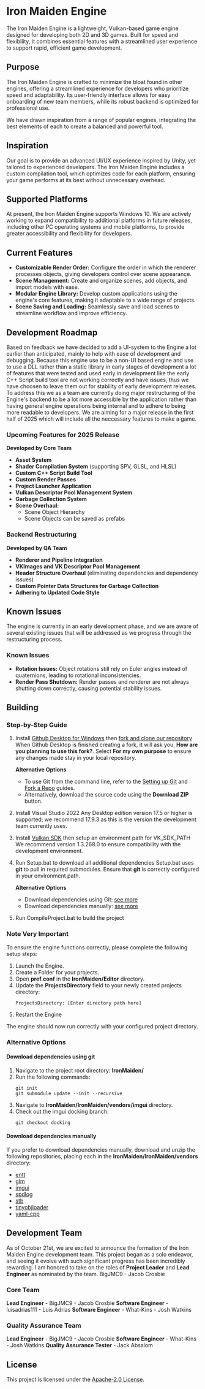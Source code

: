 # Iron Maiden Engine

The Iron Maiden Engine is a lightweight, Vulkan-based game engine designed for developing both 2D and 3D games. Built for speed and flexibility, it combines essential features with a streamlined user experience to support rapid, efficient game development.

## Purpose

The Iron Maiden Engine is crafted to minimize the bloat found in other engines, offering a streamlined experience for developers who prioritize speed and adaptability. Its user-friendly interface allows for easy onboarding of new team members, while its robust backend is optimized for professional use.

We have drawn inspiration from a range of popular engines, integrating the best elements of each to create a balanced and powerful tool.

## Inspiration

Our goal is to provide an advanced UI/UX experience inspired by Unity, yet tailored to experienced developers. The Iron Maiden Engine includes a custom compilation tool, which optimizes code for each platform, ensuring your game performs at its best without unnecessary overhead.

## Supported Platforms

At present, the Iron Maiden Engine supports Windows 10. We are actively working to expand compatibility to additional platforms in future releases, including other PC operating systems and mobile platforms, to provide greater accessibility and flexibility for developers.

## Current Features

- **Customizable Render Order:** Configure the order in which the renderer processes objects, giving developers control over scene appearance.
- **Scene Management:** Create and organize scenes, add objects, and import models with ease.
- **Modular Engine Library:** Develop custom applications using the engine's core features, making it adaptable to a wide range of projects.
- **Scene Saving and Loading:** Seamlessly save and load scenes to streamline workflow and improve efficiency.

## Development Roadmap

Based on feedback we have decided to add a UI-system to the Engine a lot earlier than anticipated, mainly to help with ease of development and debugging.
Because this engine use to be a non-UI based engine and use to use a DLL rather than a static library in early stages of development a lot of features that were tested and used early in development like the early C++ Script build tool are not working correctly and have issues, thus we have choosen to leave them out for stability of early development releases.
To address this we as a team are currently doing major restructuring of the Engine's backend to be a lot more accessible by the application rather than having general engine operations being internal and to adhere to being more readable to developers.
We are aiming for a major release in the first half of 2025 which will include all the neccessary features to make a game.

### Upcoming Features for 2025 Release
**Developed by Core Team**
- **Asset System**
- **Shader Compilation System** (supporting SPV, GLSL, and HLSL)
- **Custom C++ Script Build Tool**
- **Custom Render Passes**
- **Project Launcher Application**
- **Vulkan Descriptor Pool Management System**
- **Garbage Collection System**
- **Scene Overhaul:**
    - Scene Object Hierarchy
    - Scene Objects can be saved as prefabs

### Backend Restructuring
**Developed by QA Team**
 - **Renderer and Pipeline Integration**
 - **VKImages and VK Descriptor Pool Management**
 - **Header Structure Overhaul** (eliminating dependencies and dependency issues)
 - **Custom Pointer Data Structures for Garbage Collection**
 - **Adhering to Updated Code Style**

## Known Issues

The engine is currently in an early development phase, and we are aware of several existing issues that will be addressed as we progress through the restructuring process.

### Known Issues
- **Rotation Issues:** Object rotations still rely on Euler angles instead of quaternions, leading to rotational inconsistencies.
- **Render Pass Shutdown:** Render passes and renderer are not always shutting down correctly, causing potential stability issues.

## Building
### Step-by-Step Guide
1. Install [Github Desktop for Windows](https://desktop.github.com/) then [fork and clone our repository](https://docs.github.com/en/get-started/exploring-projects-on-github/contributing-to-a-project)
    When Github Desktop is finished creating a fork, it will ask you, **How are you planning to use this fork?**. Select **For my own purpose** to ensure any changes made stay in your local repository.

    **Alternative Options**
    - To use Git from the command line, refer to the [Setting up Git](https://docs.github.com/en/get-started/getting-started-with-git/set-up-git) and [Fork a Repo](https://docs.github.com/en/pull-requests/collaborating-with-pull-requests/working-with-forks/fork-a-repo) guides.
    - Alternatively, download the source code using the **Download ZIP** button.
2. Install Visual Studio 2022
    Any Desktop edition version 17.5 or higher is supported; we recommend 17.9.3 as this is the version the development team currently uses.
3. Install [Vulkan SDK](https://vulkan.lunarg.com/sdk/home) then setup an environment path for VK_SDK_PATH
    We recommend version 1.3.268.0 to ensure compatibility with the development environment.
4. Run Setup.bat to download all additional dependencies
    Setup.bat uses **git** to pull in required submodules. Ensure that **git** is correctly configured in your environment path.

    **Alternative Options**
    - Download dependencies using Git: [see more](#download-dependencies-using-git)
    - Download dependencies manually: [see more](#download-dependencies-manually)

5. Run CompileProject.bat to build the project

### Note Very Important
To ensure the engine functions correctly, please complete the following setup steps:

1. Launch the Engine.
2. Create a Folder for your projects.
3. Open **pref.conf** in the **IronMaiden/Editor** directory.
4. Update the **ProjectsDirectory** field to your newly created projects directory:
    ```
    ProjectsDirectory: [Enter directory path here]
    ```
5. Restart the Engine

The engine should now run correctly with your configured project directory.

### Alternative Options

#### Download dependencies using **git**
1. Navigate to the project root directory: **IronMaiden/**
2. Run the following commands: 
    ```
    git init
    git submodule update --init --recursive
    ```
3. Navigate to **IronMaiden/IronMaiden/vendors/imgui** directory.
4. Check out the imgui docking branch: 
    ```
    git checkout docking
    ```
#### Download dependencies manually
If you prefer to download dependencies manually, download and unzip the following repositories, placing each in the **IronMaiden/IronMaiden/vendors** directory:
- [entt](https://github.com/skypjack/entt/tree/fedcb920ce0068c35ffbc66fd4e84864e6ef71ef)
- [glm](https://github.com/g-truc/glm/tree/adf31f555e73e2bd6fda373bb5d8740f9c6c17c0)
- [imgui](https://github.com/BigJMC9/imgui/tree/31620ac3f710a0327c143d5ac803bf6461fa9822)
- [spdlog](https://github.com/gabime/spdlog/tree/134f9194bb93072b72b8cfa27ac3bb30a0fb5b57)
- [stb](https://github.com/nothings/stb/tree/ae721c50eaf761660b4f90cc590453cdb0c2acd0)
- [tinyobjloader](https://github.com/tinyobjloader/tinyobjloader/tree/cab4ad7254cbf7eaaafdb73d272f99e92f166df8)
- [yaml-cpp](https://github.com/BigJMC9/yaml-cpp/tree/cab1344751c0140041f605d50914233cf20eadfa)

## Development Team

As of October 21st, we are excited to announce the formation of the Iron Maiden Engine development team. This project began as a solo endeavor, and seeing it evolve with such significant progress has been incredibly rewarding. I am honored to take on the roles of **Project Leader** and **Lead Engineer** as nominated by the team.
BigJMC9 - Jacob Crosbie

### Core Team
**Lead Engineer** - BigJMC9 - Jacob Crosbie
**Software Engineer** - luisadrias111 - Luis Adrias
**Software Engineer** - What-Kins - Josh Watkins

### Quality Assurance Team
**Lead Engineer** - BigJMC9 - Jacob Crosbie
**Software Engineer** - What-Kins - Josh Watkins
**Quality Assurance Tester** - Jack Absalom

## License

This project is licensed under the [Apache-2.0 License](LICENSE.txt).
